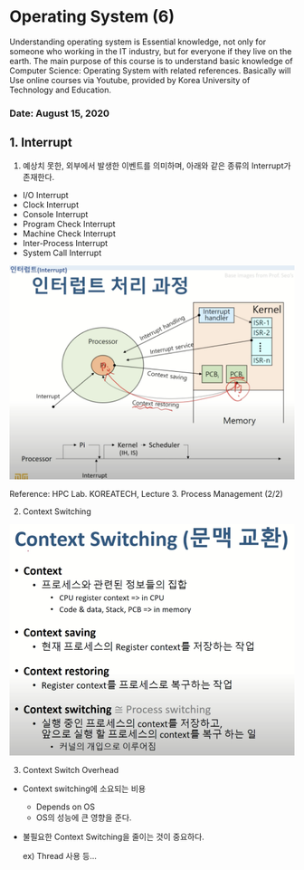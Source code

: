 # Operating System (6)

Understanding operating system is Essential knowledge, not only for someone who working in the IT industry, but for everyone if they live on the earth. The main purpose of this course is to understand basic knowledge of Computer Science: Operating System with related references. Basically will Use online courses via Youtube, provided by Korea University of Technology and Education.

### Date: August 15, 2020

## 1. Interrupt

1. 예상치 못한, 외부에서 발생한 이벤트를 의미하며, 아래와 같은 종류의 Interrupt가 존재한다.

- I/O Interrupt
- Clock Interrupt
- Console Interrupt
- Program Check Interrupt
- Machine Check Interrupt
- Inter-Process Interrupt
- System Call Interrupt

![Untitled](<Operating%20System%20(6)%20a4c91efea156438aa94a96c3d1d0f36b/Untitled.png>)

Reference: HPC Lab. KOREATECH, Lecture 3. Process Management (2/2)

2. Context Switching

![Untitled](<Operating%20System%20(6)%20a4c91efea156438aa94a96c3d1d0f36b/Untitled%201.png>)

3. Context Switch Overhead

- Context switching에 소요되는 비용

  - Depends on OS
  - OS의 성능에 큰 영향을 준다.

- 불필요한 Context Switching을 줄이는 것이 중요하다.

  ex) Thread 사용 등...
